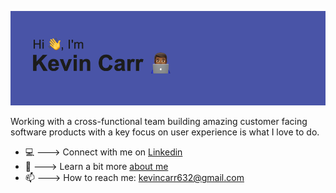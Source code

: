 ![header](header.png "Header")

Working with a cross-functional team building amazing customer facing software products with a key focus on user experience is what I love to do.

- 💻  ---> Connect with me on [Linkedin](https://www.linkedin.com/in/kevin-carr-/)
- 🤔  ---> Learn a bit more [about me](https://www.kevincarr.dev) 
- 📫  ---> How to reach me: kevincarr632@gmail.com

<!--
**kevcarr11/kevcarr11** is a ✨ _special_ ✨ repository because its `README.md` (this file) appears on your GitHub profile.

Here are some ideas to get you started:

- 🔭 I’m currently working on ...
- 🌱 I’m currently learning ...
- 👯 I’m looking to collaborate on ...
- 🤔 I’m looking for help with ...
- 💬 Ask me about ...
- 😄 Pronouns: ...
- ⚡ Fun fact: ...
-->
